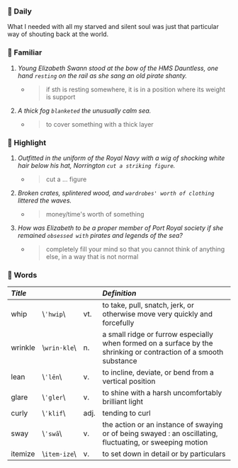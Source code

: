 ### :cherries: Daily
What I needed with all my starved and silent soul was just that particular way of shouting back at the world.
### :watermelon: Familiar
1. *Young Elizabeth Swann stood at the bow of the HMS Dauntless, one hand `resting` on the rail as she sang an old pirate shanty.*
   * > if sth is resting somewhere, it is in a position where its weight is support
2. *A thick fog `blanketed` the unusually calm sea.*
   * > to cover something with a thick layer
### :tangerine: Highlight
1. *Outfitted in the uniform of the Royal Navy with a wig of shocking white hair below his hat, Norrington `cut a striking figure`.*
   * > cut a ... figure
2. *Broken crates, splintered wood, and `wardrobes' worth of clothing` littered the waves.*
   * > money/time's worth of something
3. *How was Elizabeth to be a proper member of Port Royal society if she remained `obsessed with` pirates and legends of the sea?*
   * > completely fill your mind so that you cannot think of anything else, in a way that is not normal
### :grapes: Words
|*Title*|||*Definition*|
|:-----|:-----|:-----|:-----|
|whip| \\`ˈhwip`\\ |vt.|to take, pull, snatch, jerk, or otherwise move very quickly and forcefully|
|wrinkle| \\`wrin·kle`\\ |n.|a small ridge or furrow especially when formed on a surface by the shrinking or contraction of a smooth substance|
|lean| \\`ˈlēn`\\ |v.|to incline, deviate, or bend from a vertical position|
|glare| \\`ˈgler`\\ |v.|to shine with a harsh uncomfortably brilliant light|
|curly| \\`ˈklif`\\ |adj.|tending to curl|
|sway| \\`ˈswā`\\ |v.|the action or an instance of swaying or of being swayed : an oscillating, fluctuating, or sweeping motion|
|itemize| \\`item·ize`\\ |v.|to set down in detail or by particulars|
